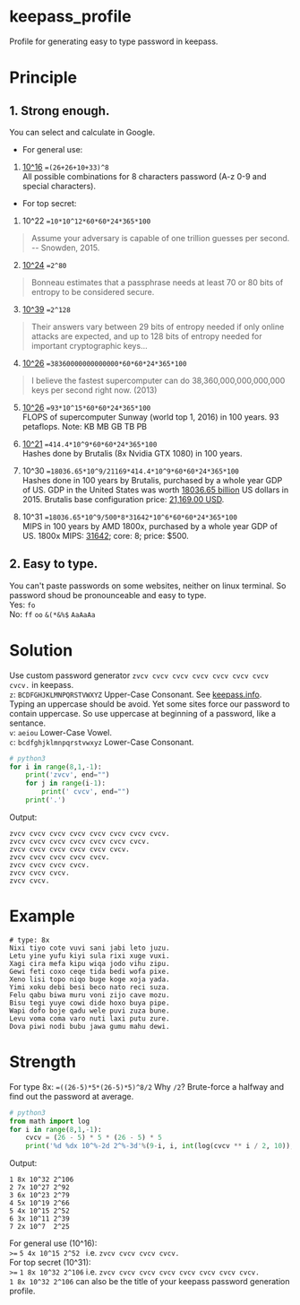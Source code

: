 # keepass_profile
Profile for generating easy to type password in keepass.
# Principle
## 1. Strong enough.
You can select and calculate in Google.

- For general use:  
1. [10^16](https://math.stackexchange.com/questions/739874/how-many-possible-combinations-in-8-character-password) `=(26+26+10+33)^8`  
All possible combinations for 8 characters password (A-z 0-9 and special characters).

- For top secret:  
1. 10^22 `=10*10^12*60*60*24*365*100`
> Assume your adversary is capable of one trillion guesses per second. -- Snowden, 2015.

2. [10^24](https://www.wired.com/2015/04/snowden-sexy-margaret-thatcher-password-isnt-so-sexy/) `=2^80`
> Bonneau estimates that a passphrase needs at least 70 or 80 bits of entropy to be considered secure.

3. [10^39](https://en.wikipedia.org/wiki/Password_strength) `=2^128`
> Their answers vary between 29 bits of entropy needed if only online attacks are expected, and up to 128 bits of entropy needed for important cryptographic keys...

4. [10^26](https://www.quora.com/How-fast-could-the-worlds-fastest-supercomputer-brute-force-crack-a-password) `=38360000000000000*60*60*24*365*100`
> I believe the fastest supercomputer can do 38,360,000,000,000,000 keys per second right now. (2013)

5. [10^26](https://en.wikipedia.org/wiki/TOP500) `=93*10^15*60*60*24*365*100`  
FLOPS of supercomputer Sunway (world top 1, 2016) in 100 years. 93 petaflops. Note: KB MB GB TB PB  

6. [10^21](https://gist.github.com/epixoip/a83d38f412b4737e99bbef804a270c40) `=414.4*10^9*60*60*24*365*100`  
Hashes done by Brutalis (8x Nvidia GTX 1080) in 100 years.

7. 10^30 `=18036.65*10^9/21169*414.4*10^9*60*60*24*365*100`  
Hashes done in 100 years by Brutalis, purchased by a whole year GDP of US. GDP in the United States was worth [18036.65 billion](http://www.tradingeconomics.com/united-states/gdp) US dollars in 2015. Brutalis base configuration price: [21,169.00 USD](https://sagitta.pw/hardware/gpu-compute-nodes/brutalis/).

8. 10^31 `=18036.65*10^9/500*8*31642*10^6*60*60*24*365*100`  
MIPS in 100 years by AMD 1800x, purchased by a whole year GDP of US. 1800x MIPS: [31642](https://arstechnica.com/gadgets/2017/03/amd-ryzen-review/3/); core: 8; price: $500.

## 2. Easy to type.  
You can't paste passwords on some websites, neither on linux terminal. So password shoud be pronounceable and easy to type.  
Yes: `fo`  
No: `ff` `oo` `&(*&%$` `AaAaAa`  


# Solution
Use custom password generator `zvcv cvcv cvcv cvcv cvcv cvcv cvcv cvcv.` in keepass.  
`z`: `BCDFGHJKLMNPQRSTVWXYZ` Upper-Case Consonant. See [keepass.info](http://keepass.info/help/base/pwgenerator.html#charset).  
Typing an uppercase should be avoid. Yet some sites force our password to contain uppercase. So use uppercase at beginning of a password, like a sentance.  
`v`: `aeiou` Lower-Case Vowel.  
`c`: `bcdfghjklmnpqrstvwxyz` Lower-Case Consonant.  
```python
# python3
for i in range(8,1,-1):
    print('zvcv', end="")
    for j in range(i-1):
        print(' cvcv', end="")
    print('.')
```
Output:
```
zvcv cvcv cvcv cvcv cvcv cvcv cvcv cvcv.
zvcv cvcv cvcv cvcv cvcv cvcv cvcv.
zvcv cvcv cvcv cvcv cvcv cvcv.
zvcv cvcv cvcv cvcv cvcv.
zvcv cvcv cvcv cvcv.
zvcv cvcv cvcv.
zvcv cvcv.
```
# Example
```
# type: 8x
Nixi tiyo cote vuvi sani jabi leto juzu.
Letu yine yufu kiyi sula rixi xuge vuxi.
Xagi cira mefa kipu wiqa jodo vihu zipu.
Gewi feti coxo ceqe tida bedi wofa pixe.
Xeno lisi topo niqo buge koge xoja yada.
Yimi xoku debi besi beco nato reci suza.
Felu qabu biwa muru voni zijo cave mozu.
Bisu tegi yuye cowi dide hoxo buya pipe.
Wapi dofo boje qadu wele puvi zuza bune.
Levu voma coma varo nuti laxi putu zure.
Dova piwi nodi bubu jawa gumu mahu dewi.
```

# Strength
For type 8x: `=((26-5)*5*(26-5)*5)^8/2` Why `/2`? Brute-force a halfway and find out the password at average.
```python
# python3
from math import log
for i in range(8,1,-1):
    cvcv = (26 - 5) * 5 * (26 - 5) * 5
    print('%d %dx 10^%-2d 2^%-3d'%(9-i, i, int(log(cvcv ** i / 2, 10)), int(log(cvcv ** i / 2, 2))))
```
Output:
```
1 8x 10^32 2^106
2 7x 10^27 2^92 
3 6x 10^23 2^79 
4 5x 10^19 2^66 
5 4x 10^15 2^52 
6 3x 10^11 2^39 
7 2x 10^7  2^25 
```
For general use (10^16):  
`>=` `5 4x 10^15 2^52 ` i.e. `zvcv cvcv cvcv cvcv.`  
For top secret (10^31):  
`>=` `1 8x 10^32 2^106` i.e. `zvcv cvcv cvcv cvcv cvcv cvcv cvcv cvcv.`  
`1 8x 10^32 2^106` can also be the title of your keepass password generation profile.  
